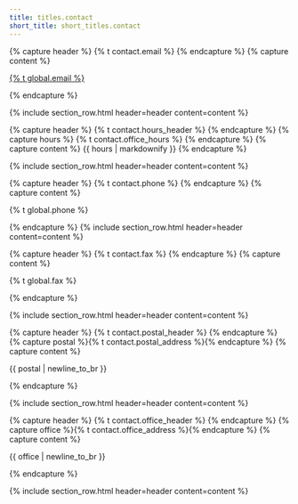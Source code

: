 ```yaml
---
title: titles.contact
short_title: short_titles.contact
---
```


{% capture header %}
<i class="fas fa-at mr-2"></i>{% t contact.email %}
{% endcapture %}
{% capture content %}
<p><a href="mailto:{% t global.email %}">{% t global.email %}</a></p>
{% endcapture %}

{% include section_row.html header=header content=content %}

{% capture header %}
<i class="fas fa-at mr-2"></i>{% t contact.hours_header %}
{% endcapture %}
{% capture hours %}
{% t contact.office_hours %}
{% endcapture %}
{% capture content %}
{{ hours | markdownify }}
{% endcapture %}

{% include section_row.html header=header content=content %}

{% capture header %}
<i class="fas fa-phone mr-2"></i>{% t contact.phone %}
{% endcapture %}
{% capture content %}<p>{% t global.phone %}</p>{% endcapture %}
{% include section_row.html header=header content=content %}

{% capture header %}
<i class="fas fa-fax mr-2"></i>{% t contact.fax %}
{% endcapture %}
{% capture content %}<p>{% t global.fax %}</p>{% endcapture %}

{% include section_row.html header=header content=content %}

{% capture header %}
<i class="fas fa-envelope-open-text mr-2"></i>{% t contact.postal_header %}
{% endcapture %}
{% capture postal %}{% t contact.postal_address %}{% endcapture %}
{% capture content %}<p>{{ postal | newline_to_br }}</p>{% endcapture %}

{% include section_row.html header=header content=content %}

{% capture header %}
<i class="fas fa-map-marker-alt mr-2"></i>{% t contact.office_header %}
{% endcapture %}
{% capture office %}{% t contact.office_address %}{% endcapture %}
{% capture content %}<p>{{ office | newline_to_br }}</p>{% endcapture %}

{% include section_row.html header=header content=content %}
